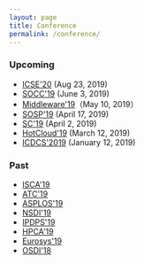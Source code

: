 ```yaml
---
layout: page
title: Conference
permalink: /conference/
---
```


### Upcoming

- [ICSE'20](https://conf.researchr.org/track/icse-2020/icse-2020-papers) (Aug 23, 2019)
- [SOCC'19](https://acmsocc.github.io/2019/) (June 3, 2019)
- [Middleware'19](http://2019.middleware-conference.org/research.html)（May 10, 2019）
- [SOSP'19](https://sosp19.rcs.uwaterloo.ca/) (April 17, 2019)
- [SC'19](https://sc19.supercomputing.org/ ) (April 2, 2019)
- [HotCloud'19](https://www.usenix.org/conference/hotcloud19) (March 12, 2019)
- [ICDCS'2019](https://theory.utdallas.edu/ICDCS2019/cfp.html) (January 12, 2019)

### Past

- [ISCA'19](https://iscaconf.org/isca2019/program.html)
- [ATC'19](https://www.usenix.org/conference/atc19/technical-sessions)
- [ASPLOS'19](https://asplos-conference.org/programs/#session-overview)
- [NSDI'19](https://www.usenix.org/conference/nsdi19)
- [IPDPS'19](http://www.ipdps.org/ipdps2019/2019-advance-program.html)
- [HPCA'19](https://hpca2019.seas.gwu.edu/main_program.html)
- [Eurosys'19](https://www.eurosys2019.org/program/accepted-papers/)
- [OSDI'18](https://www.usenix.org/conference/osdi18/technical-sessions)
